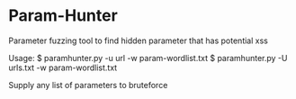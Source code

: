 # Param-Hunter
Parameter fuzzing tool to find hidden parameter that has potential xss

Usage: 
$ paramhunter.py -u url -w param-wordlist.txt
$ paramhunter.py -U urls.txt -w param-wordlist.txt

Supply any list of parameters to bruteforce
